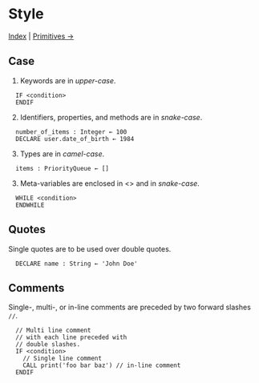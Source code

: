 # Style

[Index](../readme.md) | [Primitives →](./primitives.md)

## Case

1. Keywords are in _upper-case_.
```
  IF <condition>
  ENDIF
```
2. Identifiers, properties, and methods are in _snake-case_.
```
  number_of_items : Integer ← 100
  DECLARE user.date_of_birth ← 1984
```
3. Types are in _camel-case_.
```
  items : PriorityQueue ← [] 
```
3. Meta-variables are enclosed in <> and in _snake-case_.
```
  WHILE <condition>
  ENDWHILE
```

## Quotes

Single quotes are to be used over double quotes.

```
  DECLARE name : String ← 'John Doe'
```

## Comments

Single-, multi-, or in-line comments are preceded by two forward slashes `//`.
```
  // Multi line comment
  // with each line preceded with
  // double slashes.
  IF <condition>
    // Single line comment
    CALL print('foo bar baz') // in-line comment
  ENDIF
```